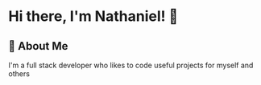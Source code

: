 <link rel="stylesheet" type="text/css" href="style.css">

# Hi there, I'm Nathaniel! 👋

## 🚀 About Me
I'm a full stack developer who likes to code useful projects for myself and others

